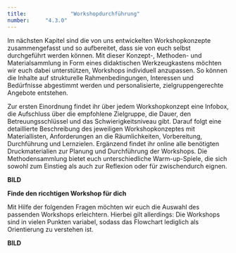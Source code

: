 ```yaml
---
title: 				"Workshopdurchführung"
number: 	"4.3.0"
---  
```


Im nächsten Kapitel sind die von uns entwickelten Workshopkonzepte
zusammengefasst und so aufbereitet, dass sie
von euch selbst durchgeführt werden können. Mit dieser
Konzept-, Methoden- und Materialsammlung in Form eines
didaktischen Werkzeugkastens möchten wir euch dabei unterstützen,
Workshops individuell anzupassen. So können
die Inhalte auf strukturelle Rahmenbedingungen, Interessen
und Bedürfnisse abgestimmt werden und personalisierte,
zielgruppengerechte Angebote entstehen.

Zur ersten Einordnung findet ihr über jedem Workshopkonzept
eine Infobox, die Aufschluss über die empfohlene
Zielgruppe, die Dauer, den Betreuungsschlüssel und das
Schwierigkeitsniveau gibt. Darauf folgt eine detaillierte Beschreibung
des jeweiligen Workshopkonzeptes mit Materiallisten,
Anforderungen an die Räumlichkeiten, Vorbereitung,
Durchführung und Lernzielen. Ergänzend findet ihr
online alle benötigten Druckmaterialien zur Planung und
Durchführung der Workshops. Die Methodensammlung bietet
euch unterschiedliche Warm-up-Spiele, die sich sowohl
zum Einstieg als auch zur Reflexion oder für zwischendurch
eignen.

**BILD**

**Finde den ricchtigen Workshop für dich**

Mit Hilfe der folgenden Fragen möchten wir euch die Auswahl
des passenden Workshops erleichtern. Hierbei gilt
allerdings: Die Workshops sind in vielen Punkten variabel,
sodass das Flowchart lediglich als Orientierung zu verstehen
ist.

**BILD**
